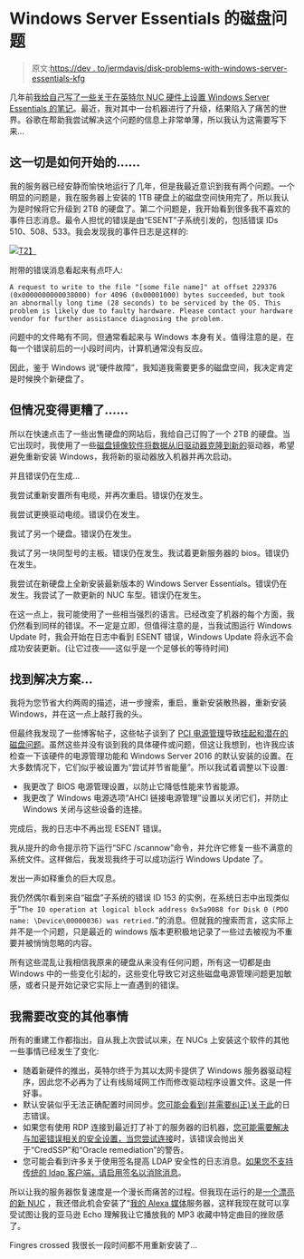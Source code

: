 # Windows Server Essentials 的磁盘问题

> 原文:[https://dev . to/jermdavis/disk-problems-with-windows-server-essentials-kfg](https://dev.to/jermdavis/disk-problems-with-windows-server-essentials-kfg)

几年前[我给自己写了一些关于在英特尔 NUC 硬件上设置 Windows Server Essentials 的笔记](https://jermdavis.wordpress.com/2014/06/16/fun-with-nuc-servers/)。最近，我对其中一台机器进行了升级，结果陷入了痛苦的世界。谷歌在帮助我尝试解决这个问题的信息上非常单薄，所以我认为这需要写下来…

## 这一切是如何开始的……

我的服务器已经安静而愉快地运行了几年，但是我最近意识到我有两个问题。一个明显的问题是，我在服务器上安装的 1TB 硬盘上的磁盘空间快用完了，所以我认为是时候将它升级到 2TB 的硬盘了。第二个问题是，我开始看到很多我不喜欢的事件日志消息。最令人担忧的错误是由“ESENT”子系统引发的，包括错误 IDs 510、508、533。我会发现我的事件日志是这样的:

[![](../Images/3f3a53244298f361d50eca2317e778f7.png)T2】](https://jermdavis.files.wordpress.com/2018/05/e244dd62558553460bab4d622839bc83.png)

附带的错误消息看起来有点吓人:

`A request to write to the file "[some file name]" at offset 229376 (0x0000000000038000) for 4096 (0x00001000) bytes succeeded, but took an abnormally long time (28 seconds) to be serviced by the OS. This problem is likely due to faulty hardware. Please contact your hardware vendor for further assistance diagnosing the problem.`

问题中的文件略有不同，但通常看起来与 Windows 本身有关。值得注意的是，在每一个错误前后的一小段时间内，计算机通常没有反应。

因此，鉴于 Windows 说“硬件故障”，我知道我需要更多的磁盘空间，我决定肯定是时候换个新硬盘了。

## 但情况变得更糟了……

所以在快速点击了一些出售硬盘的网站后，我给自己订购了一个 2TB 的硬盘。当它出现时，我使用了一些[磁盘镜像软件将数据从旧驱动器克隆到新的](https://www.macrium.com/reflectfree)驱动器，希望避免重新安装 Windows，我将新的驱动器放入机器并再次启动。

并且错误仍在生成…

我尝试重新安置所有电缆，并再次重启。错误仍在发生。

我尝试更换驱动电缆。错误仍在发生。

我试了另一个硬盘。错误仍在发生。

我试了另一块同型号的主板。错误仍在发生。我试着更新服务器的 bios。错误仍在发生。

我尝试在新硬盘上全新安装最新版本的 Windows Server Essentials。错误仍在发生。我尝试了一款更新的 NUC 车型。错误仍在发生。

在这一点上，我可能使用了一些相当强烈的语言。已经改变了机器的每个方面，我仍然看到同样的错误。不一定是立即，但值得注意的是，当我试图运行 Windows Update 时，我会开始在日志中看到 ESENT 错误，Windows Update 将永远不会成功安装更新。(让它过夜——这似乎是一个足够长的等待时间)

## 找到解决方案…

我将为您节省大约两周的描述，进一步搜索，重启，重新安装散热器，重新安装 Windows，并在这一点上敲打我的头。

但最终我发现了一些博客帖子，这些帖子谈到了 [PCI 电源管理](https://www.wintips.org/fix-windows-10-freezing-bsod-restart-issues/)导致[挂起和潜在的磁盘问题](https://blogs.technet.microsoft.com/kevinholman/2013/06/21/event-id-129-storachi-reset-to-device-deviceraidport0-was-issued/)。虽然这些并没有谈到我的具体硬件或问题，但这让我想到，也许我应该检查一下该硬件的电源管理功能和 Windows Server 2016 的默认安装的设置。在大多数情况下，它们似乎被设置为“尝试并节省能量”。所以我试着调整以下设置:

*   我更改了 BIOS 电源管理设置，以防止它降低性能来节省能源。
*   我更改了 Windows 电源选项“AHCI 链接电源管理”设置以关闭它们，并防止 Windows 关闭与这些设备的连接。

完成后，我的日志中不再出现 ESENT 错误。

我从提升的命令提示符下运行“SFC /scannow”命令，并允许它修复一些不满意的系统文件。这样做后，我发现我终于可以成功运行 Windows Update 了。

发出一声如释重负的巨大叹息。

我仍然偶尔看到来自“磁盘”子系统的错误 ID 153 的实例，在系统日志中出现类似于“`The IO operation at logical block address 0x5a9088 for Disk 0 (PDO name: \Device\00000036) was retried.`”的消息。但就我的搜索而言，这实际上并不是一个问题，只是最近的 windows 版本更积极地记录了一些过去被视为不重要并被悄悄忽略的内容。

所有这些混乱让我相信我原来的硬盘从来没有任何问题，所有这一切都是由 Windows 中的一些变化引起的，这些变化导致它对这些磁盘电源管理问题更加敏感，或者只是开始记录它实际上一直遇到的错误。

## 我需要改变的其他事情

所有的重建工作都指出，自从我上次尝试以来，在 NUCs 上安装这个软件的其他一些事情已经发生了变化:

*   随着新硬件的推出，英特尔终于为其以太网卡提供了 Windows 服务器驱动程序，因此您不必再为了让有线局域网工作而修改驱动程序设置文件。这是一件好事。
*   默认安装似乎无法正确配置时间同步。[您可能会看到(并需要纠正)关于此](https://enterpriseit.co/windows-server/configure-time-service/)的日志错误。
*   如果您有使用 RDP 连接到最近打了补丁的服务器的旧机器，[您可能需要解决与加密错误相关的安全设置，当您尝试连接](https://support.microsoft.com/en-gb/help/4295591/credssp-encryption-oracle-remediation-error-when-to-rdp-to-azure-vm)时，该错误会抛出关于“CredSSP”和“Oracle remediation”的警告。
*   您可能会看到许多关于使用签名提高 LDAP 安全性的日志消息。[如果您不支持传统的 ldap 客户端，请启用签名以消除消息](https://support.microsoft.com/en-gb/help/935834/how-to-enable-ldap-signing-in-windows-server-2008)。

所以让我的服务器恢复速度是一个漫长而痛苦的过程。但我现在运行的是[一个漂亮的新 NUC](https://www.intel.co.uk/content/www/uk/en/products/boards-kits/nuc/boards/nuc7i3dnbe.html) ，我还借此机会安装了“[我的 Alexa 媒体](https://www.mymediaalexa.com/)服务器，这样我现在就可以享受试图让我的亚马逊 Echo 理解我让它播放我的 MP3 收藏中特定曲目的挫败感了。

Fingres crossed 我很长一段时间都不用重新安装了…